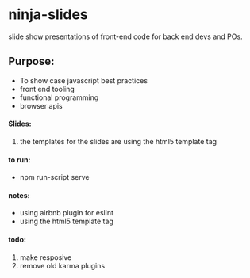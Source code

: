 # ninja-slides
slide show presentations of front-end code for back end devs and POs.

## Purpose:
* To show case javascript best practices
* front end tooling
* functional programming
* browser apis

#### Slides:
1. the templates for the slides are using the html5 template tag

#### to run:
* npm run-script serve

#### notes:
* using airbnb plugin for eslint
* using the html5 template tag

#### todo:
1. make resposive
2. remove old karma plugins
